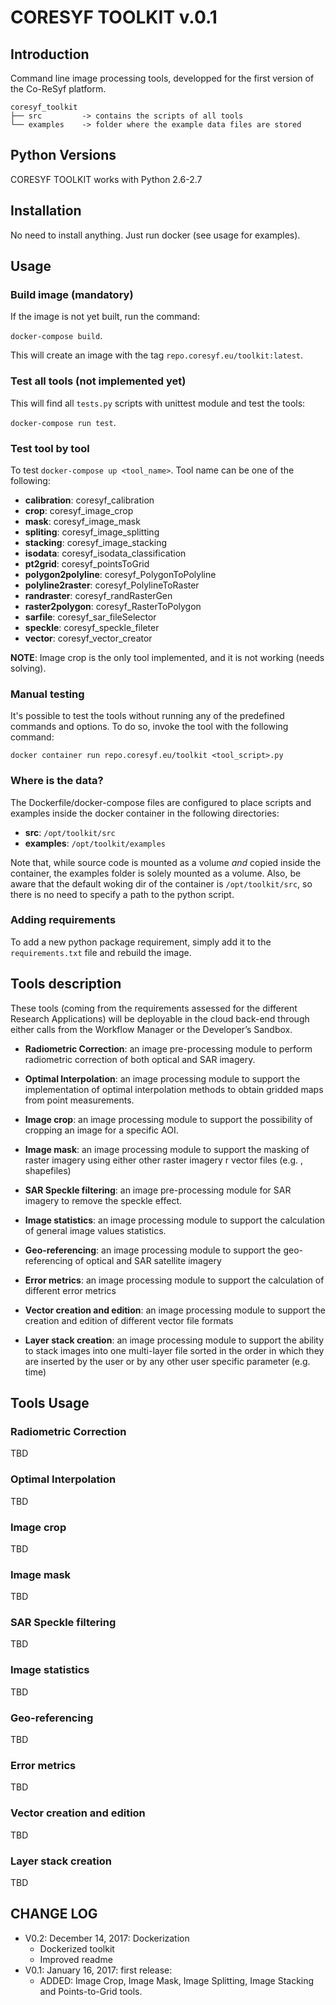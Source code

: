 
# CORESYF TOOLKIT v.0.1

## Introduction

Command line image processing tools, developped for the first version of the 
Co-ReSyf platform.

    coresyf_toolkit
    ├── src         -> contains the scripts of all tools
    └── examples    -> folder where the example data files are stored


## Python Versions
CORESYF TOOLKIT works with Python 2.6-2.7


## Installation
No need to install anything. Just run docker (see usage for examples).

## Usage
### Build image (mandatory)
If the image is not yet built, run the command: 

`docker-compose build`.

This will create an image with the tag `repo.coresyf.eu/toolkit:latest`.

### Test all tools (not implemented yet)
This will find all `tests.py` scripts with unittest module and test the tools:

`docker-compose run test`.

### Test tool by tool
To test `docker-compose up <tool_name>`. Tool name can be one of the following:
* **calibration**: coresyf_calibration
* **crop**: coresyf_image_crop
* **mask**: coresyf_image_mask
* **spliting**: coresyf_image_splitting
* **stacking**: coresyf_image_stacking
* **isodata**: coresyf_isodata_classification
* **pt2grid**: coresyf_pointsToGrid
* **polygon2polyline**: coresyf_PolygonToPolyline
* **polyline2raster**: coresyf_PolylineToRaster
* **randraster**: coresyf_randRasterGen
* **raster2polygon**: coresyf_RasterToPolygon
* **sarfile**: coresyf_sar_fileSelector
* **speckle**: coresyf_speckle_fileter
* **vector**: coresyf_vector_creator

**NOTE**: Image crop is the only tool implemented, and it is not working (needs solving).

### Manual testing

It's possible to test the tools without running any of the predefined commands and options. To do so, invoke the tool with the following command: 

`docker container run repo.coresyf.eu/toolkit <tool_script>.py`

### Where is the data?
The Dockerfile/docker-compose files are configured to place scripts and examples inside the docker container in the following directories:
* **src**: `/opt/toolkit/src`
* **examples**: `/opt/toolkit/examples`

Note that, while source code is mounted as a volume _and_ copied inside the container, the examples folder is solely mounted as a volume.
Also, be aware that the default woking dir of the container is `/opt/toolkit/src`, so there is no need to specify a path to the python script.

### Adding requirements
To add a new python package requirement, simply add it to the `requirements.txt` file and rebuild the image.

## Tools description
These tools (coming from the requirements assessed for the different Research
Applications) will be deployable in the cloud back-end through either calls from
the Workflow Manager or the Developer’s Sandbox. 

* **Radiometric Correction**: an image pre-processing module to perform
radiometric correction of both optical and SAR imagery.

* **Optimal Interpolation**: an image processing module to support the
implementation of optimal interpolation methods to obtain gridded maps from
point measurements.

* **Image crop**: an image processing module to support the possibility of cropping
an image for a specific AOI.

* **Image mask**: an image processing module to support the masking of raster
imagery using either other raster imagery r vector files (e.g. , shapefiles)

* **SAR Speckle filtering**: an image pre-processing module for SAR imagery to
remove the speckle effect.

* **Image statistics**: an image processing module to support the calculation of
general image values statistics.

* **Geo-referencing**: an image processing module to support the geo-referencing
of optical and SAR satellite imagery

* **Error metrics**: an image processing module to support the calculation of
different error metrics

* **Vector creation and edition**: an image processing module to support the
creation and edition of different vector file formats

* **Layer stack creation**: an image processing module to support the ability to stack
images into one multi-layer file sorted in the order in which they are inserted by
the user or by any other user specific parameter (e.g. time)

## Tools Usage
### **Radiometric Correction**
TBD

### **Optimal Interpolation**
TBD

### **Image crop**
TBD

### **Image mask**
TBD

### **SAR Speckle filtering**
TBD

### **Image statistics**
TBD

### **Geo-referencing**
TBD

### **Error metrics**
TBD

### **Vector creation and edition**
TBD

### **Layer stack creation**
TBD
## CHANGE LOG
* V0.2: December 14, 2017: Dockerization
   * Dockerized toolkit
   * Improved readme
* V0.1: January 16, 2017: first release:
   * ADDED: Image Crop, Image Mask, Image Splitting, Image Stacking and Points-to-Grid tools.




